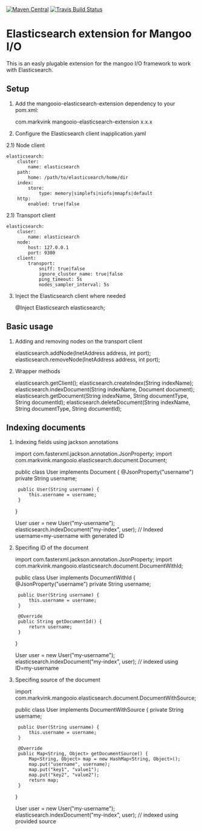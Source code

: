 [![Maven Central](https://img.shields.io/maven-central/v/com.markvink/mangooio-elasticsearch-extension.svg)](http://search.maven.org/#search|ga|1|mangooio-elasticsearch-extension)
[![Travis Build Status](https://travis-ci.org/MarkVink/mangooio-elasticsearch-extension.svg?branch=master)](http://travis-ci.org/MarkVink/mangooio-elasticsearch-extension)

Elasticsearch extension for Mangoo I/O
=====================
This is an easly plugable extension for the mangoo I/O framework to work with Elasticsearch.

Setup
-----

1) Add the mangooio-elasticsearch-extension dependency to your pom.xml:

    <dependency>
        <groupId>com.markvink</groupId>
        <artifactId>mangooio-elasticsearch-extension</artifactId>
        <version>x.x.x</version>
    </dependency>
    
2) Configure the Elasticsearch client inapplication.yaml

2.1) Node client

    elasticsearch:
        cluster:
            name: elasticsearch
        path:
            home: /path/to/elasticsearch/home/dir
        index:
            store:
                type: memory|simplefs|niofs|mmapfs|default
        http:
            enabled: true|false

2.1) Transport client

    elasticsearch:
        cluser:
            name: elasticsearch
        node:
            host: 127.0.0.1
            port: 9300
        client:
            transport:
                sniff: true|false
                ignore_cluster_name: true|false
                ping_timeout: 5s
                nodes_sampler_interval: 5s

3) Inject the Elasticsearch client where needed

	@Inject
	Elasticsearch elasticsearch;
	
Basic usage
-----
1) Adding and removing nodes on the transport client

    elasticsearch.addNode(InetAddress address, int port);
    elasticsearch.removeNode(InetAddress address, int port);

2) Wrapper methods

    elasticsearch.getClient();
    elasticsearch.createIndex(String indexName);
    elasticsearch.indexDocument(String indexName, Document document);
    elasticsearch.getDocument(String indexName, String documentType, String documentId);
    elasticsearch.deleteDocument(String indexName, String documentType, String documentId);
    
Indexing documents
-----

1) Indexing fields using jackson annotations

    import com.fasterxml.jackson.annotation.JsonProperty;
    import com.markvink.mangooio.elasticsearch.document.Document;

    public class User implements Document {
        @JsonProperty("username")
        private String username;
        
        public User(String username) {
            this.username = username;
        }
    }
    
    User user = new User("my-username");
    elasticsearch.indexDocument("my-index", user); // Indexed username=my-username with generated ID
    
2) Specifing ID of the document

    import com.fasterxml.jackson.annotation.JsonProperty;
    import com.markvink.mangooio.elasticsearch.document.DocumentWithId;

    public class User implements DocumentWithId {
        @JsonProperty("username")
        private String username;
        
        public User(String username) {
            this.username = username;
        }
        
        @Override
        public String getDocumentId() {
            return username;
        }
    }
    
    User user = new User("my-username");
    elasticsearch.indexDocument("my-index", user); // indexed using ID=my-username
    
3) Specifing source of the document

    import com.markvink.mangooio.elasticsearch.document.DocumentWithSource;

    public class User implements DocumentWithSource {
        private String username;
        
        public User(String username) {
            this.username = username;
        }
        
        @Override
        public Map<String, Object> getDocumentSource() {
            Map<String, Object> map = new HashMap<String, Object>();
            map.put("username", username);
            map.put("key1", "value1");
            map.put("key2", "value2");
            return map;
        }
    }
    
    User user = new User("my-username");
    elasticsearch.indexDocument("my-index", user); // indexed using provided source
